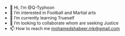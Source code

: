 - 👋 Hi, I’m @Q-Typhoon
- 👀 I’m interested in Football and Martial arts
- 🌱 I’m currently learning Trueself
- 💞️ I’m looking to collaborate whom are seeking Justice
- 📫 How to reach me mohamedshabeer.mk@gmail.com

<!---
Q-Typhoon/Q-Typhoon is a ✨ special ✨ repository because its `README.md` (this file) appears on your GitHub profile.
You can click the Preview link to take a look at your changes.
--->
